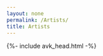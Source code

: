 ```yaml
---
layout: none
permalink: /Artists/
title: Artists
---
```


{%- include avk_head.html -%}

<!-- sort by age, alphabetical order -->

